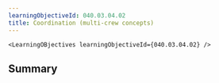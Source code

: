 ```yaml
---
learningObjectiveId: 040.03.04.02
title: Coordination (multi-crew concepts)
---
```


```tsx eval
<LearningOBjectives learningObjectiveId={040.03.04.02} />
```

## Summary
